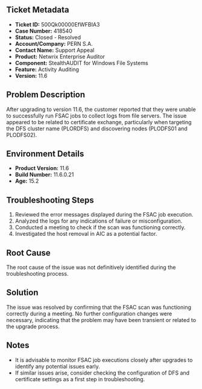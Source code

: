 ## Ticket Metadata
- **Ticket ID:** 500Qk00000EfWFBIA3
- **Case Number:** 418540
- **Status:** Closed - Resolved
- **Account/Company:** PERN S.A.
- **Contact Name:** Support Appeal
- **Product:** Netwrix Enterprise Auditor
- **Component:** StealthAUDIT for Windows File Systems
- **Feature:** Activity Auditing
- **Version:** 11.6

## Problem Description
After upgrading to version 11.6, the customer reported that they were unable to successfully run FSAC jobs to collect logs from file servers. The issue appeared to be related to certificate exchange, particularly when targeting the DFS cluster name (PLORDFS) and discovering nodes (PLODFS01 and PLODFS02).

## Environment Details
- **Product Version:** 11.6
- **Build Number:** 11.6.0.21
- **Age:** 15.2

## Troubleshooting Steps
1. Reviewed the error messages displayed during the FSAC job execution.
2. Analyzed the logs for any indications of failure or misconfiguration.
3. Conducted a meeting to check if the scan was functioning correctly.
4. Investigated the host removal in AIC as a potential factor.

## Root Cause
The root cause of the issue was not definitively identified during the troubleshooting process.

## Solution
The issue was resolved by confirming that the FSAC scan was functioning correctly during a meeting. No further configuration changes were necessary, indicating that the problem may have been transient or related to the upgrade process.

## Notes
- It is advisable to monitor FSAC job executions closely after upgrades to identify any potential issues early.
- If similar issues arise, consider checking the configuration of DFS and certificate settings as a first step in troubleshooting.